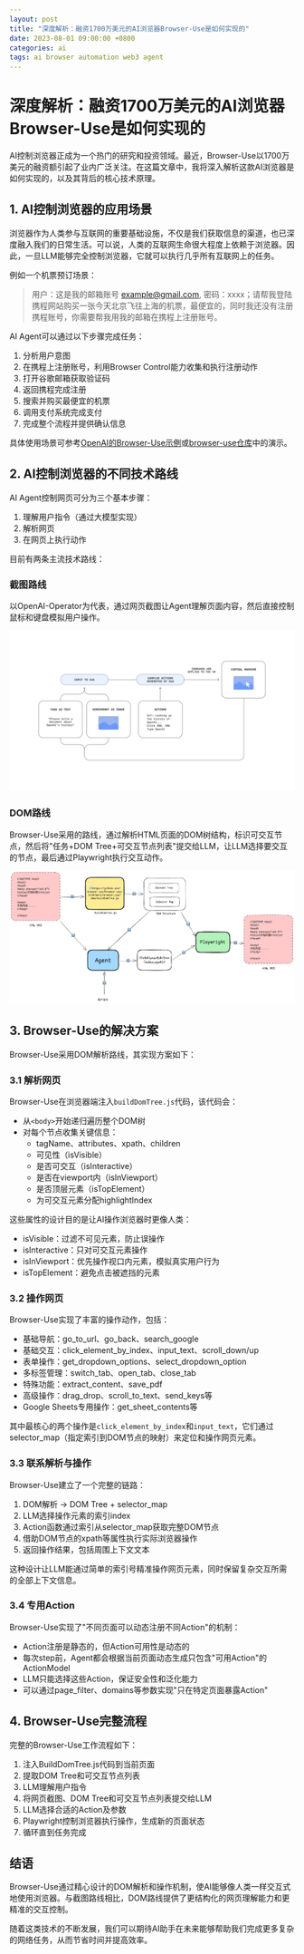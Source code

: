 ```yaml
---
layout: post
title: "深度解析：融资1700万美元的AI浏览器Browser-Use是如何实现的"
date: 2023-08-01 09:00:00 +0800
categories: ai
tags: ai browser automation web3 agent
---
```


# 深度解析：融资1700万美元的AI浏览器Browser-Use是如何实现的

AI控制浏览器正成为一个热门的研究和投资领域。最近，Browser-Use以1700万美元的融资额引起了业内广泛关注。在这篇文章中，我将深入解析这款AI浏览器是如何实现的，以及其背后的核心技术原理。

## 1. AI控制浏览器的应用场景

浏览器作为人类参与互联网的重要基础设施，不仅是我们获取信息的渠道，也已深度融入我们的日常生活。可以说，人类的互联网生命很大程度上依赖于浏览器。因此，一旦LLM能够完全控制浏览器，它就可以执行几乎所有互联网上的任务。

例如一个机票预订场景：
> 用户：这是我的邮箱账号 example@gmail.com, 密码：xxxx；请帮我登陆携程网站购买一张今天北京飞往上海的机票，最便宜的，同时我还没有注册携程账号，你需要帮我用我的邮箱在携程上注册账号。

AI Agent可以通过以下步骤完成任务：
1. 分析用户意图
2. 在携程上注册账号，利用Browser Control能力收集和执行注册动作
3. 打开谷歌邮箱获取验证码
4. 返回携程完成注册
5. 搜索并购买最便宜的机票
6. 调用支付系统完成支付
7. 完成整个流程并提供确认信息

具体使用场景可参考[OpenAI的Browser-Use示例](https://openai.com/index/computer-using-agent/)或[browser-use仓库](https://github.com/browser-use/browser-use?tab=readme-ov-file#demos)中的演示。

## 2. AI控制浏览器的不同技术路线

AI Agent控制网页可分为三个基本步骤：
1. 理解用户指令（通过大模型实现）
2. 解析网页
3. 在网页上执行动作

目前有两条主流技术路线：

### 截图路线
以OpenAI-Operator为代表，通过网页截图让Agent理解页面内容，然后直接控制鼠标和键盘模拟用户操作。

![截图路线原理](/assets/images/webpage-control-screenshot.png)

### DOM路线
Browser-Use采用的路线，通过解析HTML页面的DOM树结构，标识可交互节点，然后将"任务+DOM Tree+可交互节点列表"提交给LLM，让LLM选择要交互的节点，最后通过Playwright执行交互动作。

![DOM路线原理](/assets/images/webpage-control-dom.png)

## 3. Browser-Use的解决方案

Browser-Use采用DOM解析路线，其实现方案如下：

### 3.1 解析网页

Browser-Use在浏览器端注入`buildDomTree.js`代码，该代码会：
- 从`<body>`开始递归遍历整个DOM树
- 对每个节点收集关键信息：
  - tagName、attributes、xpath、children
  - 可见性（isVisible）
  - 是否可交互（isInteractive）
  - 是否在viewport内（isInViewport）
  - 是否顶层元素（isTopElement）
  - 为可交互元素分配highlightIndex

这些属性的设计目的是让AI操作浏览器时更像人类：
- isVisible：过滤不可见元素，防止误操作
- isInteractive：只对可交互元素操作
- isInViewport：优先操作视口内元素，模拟真实用户行为
- isTopElement：避免点击被遮挡的元素

### 3.2 操作网页

Browser-Use实现了丰富的操作动作，包括：

- 基础导航：go_to_url、go_back、search_google
- 基础交互：click_element_by_index、input_text、scroll_down/up
- 表单操作：get_dropdown_options、select_dropdown_option
- 多标签管理：switch_tab、open_tab、close_tab
- 特殊功能：extract_content、save_pdf
- 高级操作：drag_drop、scroll_to_text、send_keys等
- Google Sheets专用操作：get_sheet_contents等

其中最核心的两个操作是`click_element_by_index`和`input_text`，它们通过selector_map（指定索引到DOM节点的映射）来定位和操作网页元素。

### 3.3 联系解析与操作

Browser-Use建立了一个完整的链路：

1. DOM解析 → DOM Tree + selector_map
2. LLM选择操作元素的索引index
3. Action函数通过索引从selector_map获取完整DOM节点
4. 借助DOM节点的xpath等属性执行实际浏览器操作
5. 返回操作结果，包括周围上下文文本

这种设计让LLM能通过简单的索引号精准操作网页元素，同时保留复杂交互所需的全部上下文信息。

### 3.4 专用Action

Browser-Use实现了"不同页面可以动态注册不同Action"的机制：

- Action注册是静态的，但Action可用性是动态的
- 每次step前，Agent都会根据当前页面动态生成只包含"可用Action"的ActionModel
- LLM只能选择这些Action，保证安全性和泛化能力
- 可以通过page_filter、domains等参数实现"只在特定页面暴露Action"

## 4. Browser-Use完整流程

完整的Browser-Use工作流程如下：

1. 注入BuildDomTree.js代码到当前页面
2. 提取DOM Tree和可交互节点列表
3. LLM理解用户指令
4. 将网页截图、DOM Tree和可交互节点列表提交给LLM
5. LLM选择合适的Action及参数
6. Playwright控制浏览器执行操作，生成新的页面状态
7. 循环直到任务完成

## 结语

Browser-Use通过精心设计的DOM解析和操作机制，使AI能够像人类一样交互式地使用浏览器。与截图路线相比，DOM路线提供了更结构化的网页理解能力和更精准的交互控制。

随着这类技术的不断发展，我们可以期待AI助手在未来能够帮助我们完成更多复杂的网络任务，从而节省时间并提高效率。 